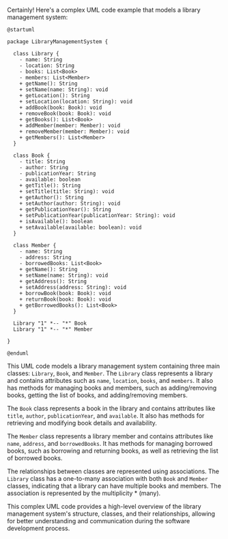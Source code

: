Certainly! Here's a complex UML code example that models a library management system:

```
@startuml

package LibraryManagementSystem {
  
  class Library {
    - name: String
    - location: String
    - books: List<Book>
    - members: List<Member>
    + getName(): String
    + setName(name: String): void
    + getLocation(): String
    + setLocation(location: String): void
    + addBook(book: Book): void
    + removeBook(book: Book): void
    + getBooks(): List<Book>
    + addMember(member: Member): void
    + removeMember(member: Member): void
    + getMembers(): List<Member>
  }
  
  class Book {
    - title: String
    - author: String
    - publicationYear: String
    - available: boolean
    + getTitle(): String
    + setTitle(title: String): void
    + getAuthor(): String
    + setAuthor(author: String): void
    + getPublicationYear(): String
    + setPublicationYear(publicationYear: String): void
    + isAvailable(): boolean
    + setAvailable(available: boolean): void
  }
  
  class Member {
    - name: String
    - address: String
    - borrowedBooks: List<Book>
    + getName(): String
    + setName(name: String): void
    + getAddress(): String
    + setAddress(address: String): void
    + borrowBook(book: Book): void
    + returnBook(book: Book): void
    + getBorrowedBooks(): List<Book>
  }
  
  Library "1" *-- "*" Book
  Library "1" *-- "*" Member
  
}

@enduml
```

This UML code models a library management system containing three main classes: `Library`, `Book`, and `Member`. The `Library` class represents a library and contains attributes such as `name`, `location`, `books`, and `members`. It also has methods for managing books and members, such as adding/removing books, getting the list of books, and adding/removing members.

The `Book` class represents a book in the library and contains attributes like `title`, `author`, `publicationYear`, and `available`. It also has methods for retrieving and modifying book details and availability.

The `Member` class represents a library member and contains attributes like `name`, `address`, and `borrowedBooks`. It has methods for managing borrowed books, such as borrowing and returning books, as well as retrieving the list of borrowed books.

The relationships between classes are represented using associations. The `Library` class has a one-to-many association with both `Book` and `Member` classes, indicating that a library can have multiple books and members. The association is represented by the multiplicity * (many).

This complex UML code provides a high-level overview of the library management system's structure, classes, and their relationships, allowing for better understanding and communication during the software development process.